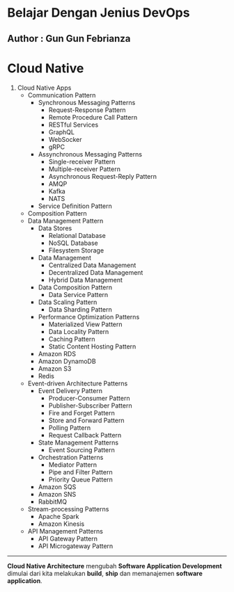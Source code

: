 # Belajar Dengan Jenius DevOps

## Author : Gun Gun Febrianza

# Cloud Native

1. Cloud Native Apps
   - Communication Pattern
     - Synchronous Messaging Patterns
       - Request-Response Pattern
       - Remote Procedure Call Pattern
       - RESTful Services
       - GraphQL
       - WebSocker
       - gRPC
     - Assynchronous Messaging Patterns
       - Single-receiver Pattern
       - Multiple-receiver Pattern
       - Asynchronous Request-Reply Pattern
       - AMQP
       - Kafka
       - NATS
     - Service Definition Pattern
   - Composition Pattern
   - Data Management Pattern
     - Data Stores
       - Relational Database
       - NoSQL Database
       - Filesystem Storage
     - Data Management
       - Centralized Data Management
       - Decentralized Data Management
       - Hybrid Data Management
     - Data Composition Pattern
       - Data Service Pattern
     - Data Scaling Pattern
       - Data Sharding Pattern
     - Performance Optimization Patterns
       - Materialized View Pattern
       - Data Locality Pattern
       - Caching Pattern
       - Static Content Hosting Pattern
     - Amazon RDS
     - Amazon DynamoDB
     - Amazon S3
     - Redis
   - Event-driven Architecture Patterns
     - Event Delivery Pattern
       - Producer-Consumer Pattern
       - Publisher-Subscriber Pattern
       - Fire and Forget Pattern
       - Store and Forward Pattern
       - Polling Pattern
       - Request Callback Pattern
     - State Management Patterns
       - Event Sourcing Pattern
     - Orchestration Patterns
       - Mediator Pattern
       - Pipe and Filter Pattern
       - Priority Queue Pattern
     - Amazon SQS
     - Amazon SNS
     - RabbitMQ
   - Stream-processing Patterns
     - Apache Spark
     - Amazon Kinesis
   - API Management Patterns
     - API Gateway Pattern
     - API Microgateway Pattern

---



**Cloud Native Architecture** mengubah **Software Application Development** dimulai dari kita melakukan **build**, **ship** dan memanajemen **software application**. 


